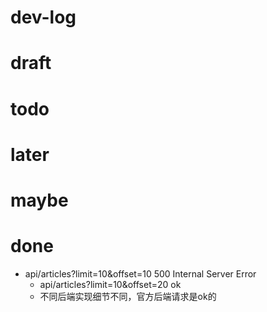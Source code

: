 # dev-log

# draft

# todo

# later

# maybe

# done
- api/articles?limit=10&offset=10  500 Internal Server Error
  - api/articles?limit=10&offset=20 ok
  - 不同后端实现细节不同，官方后端请求是ok的
